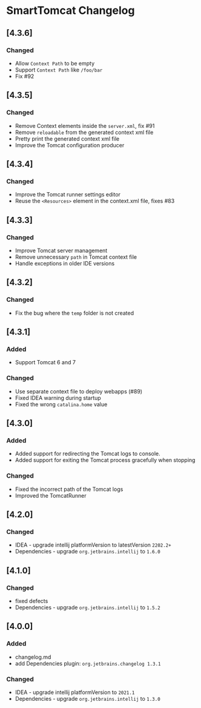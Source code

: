 <!-- Keep a Changelog guide -> https://keepachangelog.com -->
# SmartTomcat Changelog

## [4.3.6]
### Changed

- Allow `Context Path` to be empty
- Support `Context Path` like `/foo/bar`
- Fix #92

## [4.3.5]
### Changed
- Remove Context elements inside the `server.xml`, fix #91
- Remove `reloadable` from the generated context xml file
- Pretty print the generated context xml file
- Improve the Tomcat configuration producer

## [4.3.4]
### Changed
- Improve the Tomcat runner settings editor 
- Reuse the `<Resources>` element in the context.xml file, fixes #83

## [4.3.3]
### Changed
- Improve Tomcat server management
- Remove unnecessary `path` in Tomcat context file
- Handle exceptions in older IDE versions

## [4.3.2]
### Changed
- Fix the bug where the `temp` folder is not created

## [4.3.1]
### Added
- Support Tomcat 6 and 7
### Changed
- Use separate context file to deploy webapps (#89)
- Fixed IDEA warning during startup
- Fixed the wrong `catalina.home` value

## [4.3.0]
### Added
- Added support for redirecting the Tomcat logs to console.
- Added support for exiting the Tomcat process gracefully when stopping
### Changed
- Fixed the incorrect path of the Tomcat logs
- Improved the TomcatRunner

## [4.2.0]
### Changed
- IDEA - upgrade intellij platformVersion to latestVersion `2202.2+`
- Dependencies - upgrade `org.jetbrains.intellij` to `1.6.0`

## [4.1.0]
### Changed 
- fixed defects
- Dependencies - upgrade `org.jetbrains.intellij` to `1.5.2`

## [4.0.0]
### Added
- changelog.md
- add Dependencies plugin: `org.jetbrains.changelog 1.3.1`

### Changed
- IDEA - upgrade intellij platformVersion to `2021.1`
- Dependencies - upgrade `org.jetbrains.intellij` to `1.3.0` 
